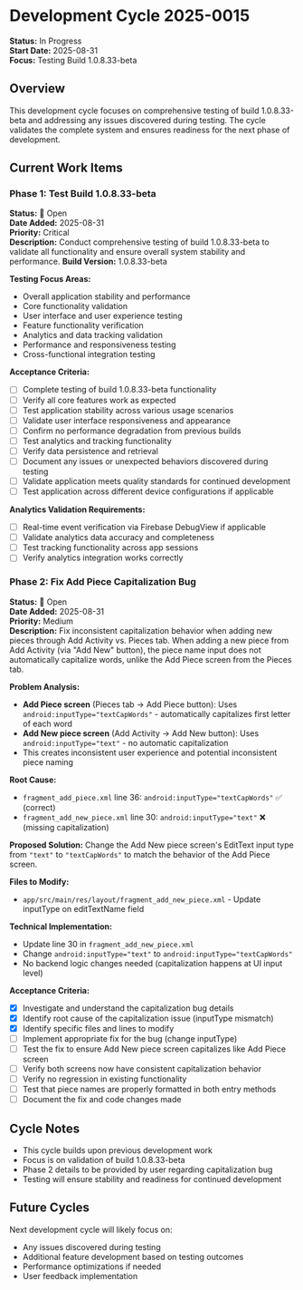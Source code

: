 # Development Cycle 2025-0015

**Status:** In Progress  
**Start Date:** 2025-08-31  
**Focus:** Testing Build 1.0.8.33-beta

## Overview

This development cycle focuses on comprehensive testing of build 1.0.8.33-beta and addressing any issues discovered during testing. The cycle validates the complete system and ensures readiness for the next phase of development.

## Current Work Items

### Phase 1: Test Build 1.0.8.33-beta
**Status:** 🎫 Open  
**Date Added:** 2025-08-31  
**Priority:** Critical  
**Description:** Conduct comprehensive testing of build 1.0.8.33-beta to validate all functionality and ensure overall system stability and performance.
**Build Version:** 1.0.8.33-beta

**Testing Focus Areas:**
- Overall application stability and performance
- Core functionality validation
- User interface and user experience testing
- Feature functionality verification
- Analytics and data tracking validation
- Performance and responsiveness testing
- Cross-functional integration testing

**Acceptance Criteria:**
- [ ] Complete testing of build 1.0.8.33-beta functionality
- [ ] Verify all core features work as expected
- [ ] Test application stability across various usage scenarios
- [ ] Validate user interface responsiveness and appearance
- [ ] Confirm no performance degradation from previous builds
- [ ] Test analytics and tracking functionality
- [ ] Verify data persistence and retrieval
- [ ] Document any issues or unexpected behaviors discovered during testing
- [ ] Validate application meets quality standards for continued development
- [ ] Test application across different device configurations if applicable

**Analytics Validation Requirements:**
- [ ] Real-time event verification via Firebase DebugView if applicable
- [ ] Validate analytics data accuracy and completeness
- [ ] Test tracking functionality across app sessions
- [ ] Verify analytics integration works correctly

### Phase 2: Fix Add Piece Capitalization Bug
**Status:** 🎫 Open  
**Date Added:** 2025-08-31  
**Priority:** Medium  
**Description:** Fix inconsistent capitalization behavior when adding new pieces through Add Activity vs. Pieces tab. When adding a new piece from Add Activity (via "Add New" button), the piece name input does not automatically capitalize words, unlike the Add Piece screen from the Pieces tab.

**Problem Analysis:**
- **Add Piece screen** (Pieces tab → Add Piece button): Uses `android:inputType="textCapWords"` - automatically capitalizes first letter of each word
- **Add New piece screen** (Add Activity → Add New button): Uses `android:inputType="text"` - no automatic capitalization
- This creates inconsistent user experience and potential inconsistent piece naming

**Root Cause:**
- `fragment_add_piece.xml` line 36: `android:inputType="textCapWords"` ✅ (correct)
- `fragment_add_new_piece.xml` line 30: `android:inputType="text"` ❌ (missing capitalization)

**Proposed Solution:**
Change the Add New piece screen's EditText input type from `"text"` to `"textCapWords"` to match the behavior of the Add Piece screen.

**Files to Modify:**
- `app/src/main/res/layout/fragment_add_new_piece.xml` - Update inputType on editTextName field

**Technical Implementation:**
- Update line 30 in `fragment_add_new_piece.xml`
- Change `android:inputType="text"` to `android:inputType="textCapWords"`
- No backend logic changes needed (capitalization happens at UI input level)

**Acceptance Criteria:**
- [x] Investigate and understand the capitalization bug details
- [x] Identify root cause of the capitalization issue (inputType mismatch)
- [x] Identify specific files and lines to modify
- [ ] Implement appropriate fix for the bug (change inputType)
- [ ] Test the fix to ensure Add New piece screen capitalizes like Add Piece screen
- [ ] Verify both screens now have consistent capitalization behavior
- [ ] Verify no regression in existing functionality
- [ ] Test that piece names are properly formatted in both entry methods
- [ ] Document the fix and code changes made

## Cycle Notes

- This cycle builds upon previous development work
- Focus is on validation of build 1.0.8.33-beta
- Phase 2 details to be provided by user regarding capitalization bug
- Testing will ensure stability and readiness for continued development

## Future Cycles

Next development cycle will likely focus on:
- Any issues discovered during testing
- Additional feature development based on testing outcomes
- Performance optimizations if needed
- User feedback implementation